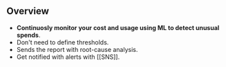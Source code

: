 
## Overview

- **Continuosly monitor your cost and usage using ML to detect unusual spends**.
- Don't need to define thresholds.
- Sends the report with root-cause analysis.
- Get notified with alerts with [[SNS]].
